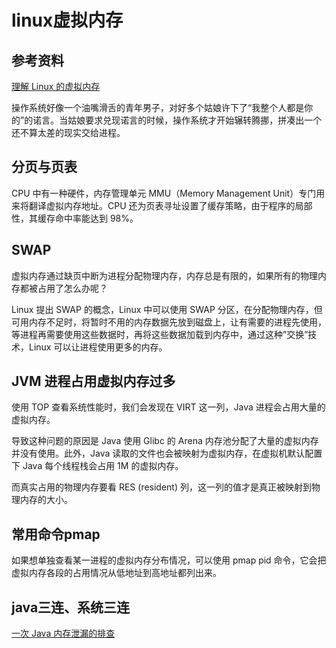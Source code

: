 # linux虚拟内存

## 参考资料

[理解 Linux 的虚拟内存](https://zhenbianshu.github.io/2018/11/understand_virtual_memory.html)

操作系统好像一个油嘴滑舌的青年男子，对好多个姑娘许下了“我整个人都是你的”的诺言。当姑娘要求兑现诺言的时候，操作系统才开始辗转腾挪，拼凑出一个还不算太差的现实交给进程。

## 分页与页表

CPU 中有一种硬件，内存管理单元 MMU（Memory Management Unit）专门用来将翻译虚拟内存地址。CPU 还为页表寻址设置了缓存策略，由于程序的局部性，其缓存命中率能达到 98%。

## SWAP
虚拟内存通过缺页中断为进程分配物理内存，内存总是有限的，如果所有的物理内存都被占用了怎么办呢？

Linux 提出 SWAP 的概念，Linux 中可以使用 SWAP 分区，在分配物理内存，但可用内存不足时，将暂时不用的内存数据先放到磁盘上，让有需要的进程先使用，等进程再需要使用这些数据时，再将这些数据加载到内存中，通过这种”交换”技术，Linux 可以让进程使用更多的内存。

## JVM 进程占用虚拟内存过多
使用 TOP 查看系统性能时，我们会发现在 VIRT 这一列，Java 进程会占用大量的虚拟内存。

导致这种问题的原因是 Java 使用 Glibc 的 Arena 内存池分配了大量的虚拟内存并没有使用。此外，Java 读取的文件也会被映射为虚拟内存，在虚拟机默认配置下 Java 每个线程栈会占用 1M 的虚拟内存。

而真实占用的物理内存要看 RES (resident) 列，这一列的值才是真正被映射到物理内存的大小。

## 常用命令pmap
如果想单独查看某一进程的虚拟内存分布情况，可以使用 pmap pid 命令，它会把虚拟内存各段的占用情况从低地址到高地址都列出来。

## java三连、系统三连

[一次 Java 内存泄漏的排查](https://zhenbianshu.github.io/2018/12/troubleshooting_java_memory_leak.html)

